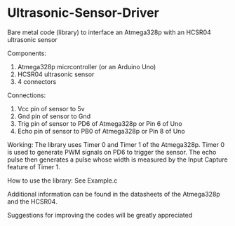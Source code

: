 # Ultrasonic-Sensor-Driver
Bare metal code (library) to interface an Atmega328p with an HCSR04 ultrasonic sensor

Components:
1. Atmega328p micrcontroller (or an Arduino Uno)
2. HCSR04 ultrasonic sensor
3. 4 connectors

Connections:
1. Vcc pin of sensor to 5v
2. Gnd pin of sensor to Gnd
3. Trig pin of sensor to PD6 of Atmega328p or Pin 6 of Uno
4. Echo pin of sensor to PB0 of Atmega328p or Pin 8 of Uno

Working:
The library uses Timer 0 and Timer 1 of the Atmega328p. Timer 0 is used to generate PWM signals on PD6 to trigger the sensor. The echo pulse then generates a pulse whose width is measured by the Input Capture feature of Timer 1.

How to use the library:
See Example.c

Additional information can be found in the datasheets of the Atmega328p and the HCSR04.

Suggestions for improving the codes will be greatly appreciated


